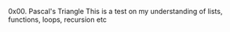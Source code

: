 0x00. Pascal's Triangle
This is a test on my understanding of lists, functions, loops, recursion etc
